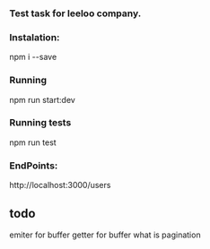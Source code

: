### Test task for leeloo company. ###

### Instalation: ###
  npm i --save
### Running ###
  npm run start:dev
### Running tests ###
  npm run test

### EndPoints: ###
  http://localhost:3000/users

## todo ##
emiter for buffer
getter for buffer
what is pagination
